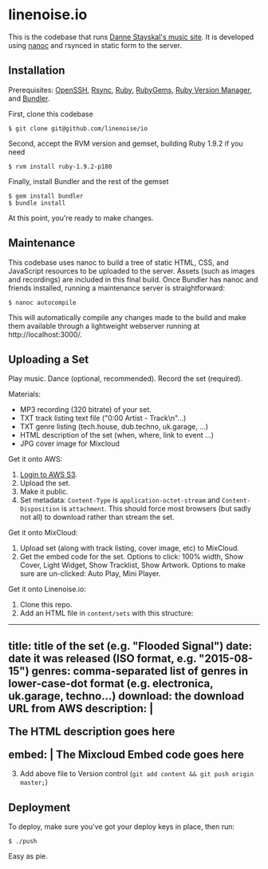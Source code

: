 linenoise.io
=================

This is the codebase that runs [Danne Stayskal's music site](http://linenoise.io/). It is developed using [nanoc](http://nanoc.stoneship.org/) and rsynced in static form to the server.

Installation
------------

Prerequisites: [OpenSSH](http://www.openssh.com/), [Rsync](http://rsync.samba.org/), [Ruby](http://www.ruby-lang.org/), [RubyGems](http://rubygems.org/pages/download), [Ruby Version Manager](https://rvm.beginrescueend.com/), and [Bundler](http://gembundler.com/).

First, clone this codebase

	$ git clone git@github.com/linenoise/io

Second, accept the RVM version and gemset, building Ruby 1.9.2 if you need

	$ rvm install ruby-1.9.2-p180

Finally, install Bundler and the rest of the gemset

	$ gem install bundler
	$ bundle install

At this point, you're ready to make changes.

Maintenance
-----------

This codebase uses nanoc to build a tree of static HTML, CSS, and JavaScript resources to be uploaded to the server.  Assets (such as images and recordings) are included in this final build.  Once Bundler has nanoc and friends installed, running a maintenance server is straightforward:

	$ nanoc autocompile

This will automatically compile any changes made to the build and make them available through a lightweight webserver running at http://localhost:3000/.

Uploading a Set
---------------

Play music. Dance (optional, recommended). Record the set (required).

Materials:

* MP3 recording (320 bitrate) of your set.
* TXT track listing text file ("0:00 Artist - Track\n"...)
* TXT genre listing (tech.house, dub.techno, uk.garage, ...)
* HTML description of the set (when, where, link to event ...)
* JPG cover image for Mixcloud

Get it onto AWS:

1. [Login to AWS S3](https://console.aws.amazon.com).
2. Upload the set.
3. Make it public.
4. Set metadata: `Content-Type` is `application-octet-stream` and `Content-Disposition` is `attachment`. This should force most browsers (but sadly not all) to download rather than stream the set.

Get it onto MixCloud:

1. Upload set (along with track listing, cover image, etc) to MixCloud.
2. Get the embed code for the set. Options to click: 100% width, Show Cover, Light Widget, Show Tracklist, Show Artwork. Options to make sure are un-clicked: Auto Play, Mini Player.

Get it onto Linenoise.io:

1. Clone this repo.
2. Add an HTML file in `content/sets` with this structure:

  ---
  title: title of the set (e.g. "Flooded Signal")
  date: date it was released (ISO format, e.g. "2015-08-15")
  genres: comma-separated list of genres in lower-case-dot format (e.g. electronica, uk.garage, techno...)
  download: the download URL from AWS
  description: |
    <p>The HTML description goes here</p>
  embed: |
    The Mixcloud Embed code goes here
  ---

3. Add above file to Version control (`git add content && git push origin master;`)

Deployment
----------

To deploy, make sure you've got your deploy keys in place, then run:

	$ ./push

Easy as pie.
